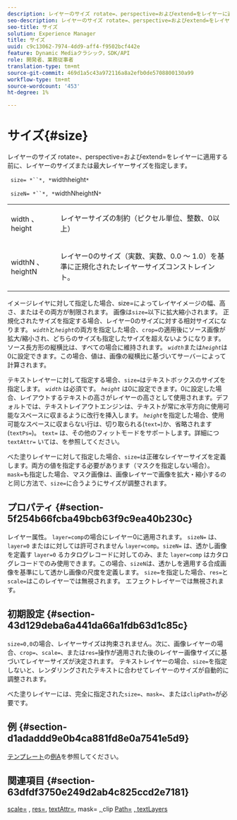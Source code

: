 ```yaml
---
description: レイヤーのサイズ rotate=、perspective=およびextend=をレイヤーに適用する前に、レイヤーのサイズまたは最大レイヤーサイズを指定します。
seo-description: レイヤーのサイズ rotate=、perspective=およびextend=をレイヤーに適用する前に、レイヤーのサイズまたは最大レイヤーサイズを指定します。
seo-title: サイズ
solution: Experience Manager
title: サイズ
uuid: c9c13062-7974-4dd9-aff4-f9502bcf442e
feature: Dynamic Mediaクラシック，SDK/API
role: 開発者、業務従事者
translation-type: tm+mt
source-git-commit: 469d1a5c43a972116a8a2efb0de5708800130a99
workflow-type: tm+mt
source-wordcount: '453'
ht-degree: 1%

---
```



# サイズ{#size}

レイヤーのサイズ rotate=、perspective=およびextend=をレイヤーに適用する前に、レイヤーのサイズまたは最大レイヤーサイズを指定します。

` size= *``*, *`widthheight`*`

` sizeN= *``*, *`widthNheightN`*`

<table id="simpletable_FBE17D736F93485AA0053BF447B4CC9F"> 
 <tr class="strow"> 
  <td class="stentry"> <p> <span class="codeph"> <span class="varname"> width  </span>、  <span class="varname"> height  </span> </span> </p> </td> 
  <td class="stentry"> <p>レイヤーサイズの制約（ピクセル単位、整数、0以上） </p> </td> 
 </tr> 
 <tr class="strow"> 
  <td class="stentry"> <p> <span class="codeph"> <span class="varname"> widthN  </span>、  <span class="varname"> heightN  </span> </span> </p> </td> 
  <td class="stentry"> <p>レイヤー0のサイズ（実数、実数、0.0 ～ 1.0）を基準に正規化されたレイヤーサイズコンストレイント。 </p> </td> 
 </tr> 
</table>

イメージレイヤに対して指定した場合、size=によってレイヤイメージの幅、高さ、またはその両方が制限されます。 画像は`size=`以下に拡大縮小されます。 正規化されたサイズを指定する場合、レイヤー0のサイズに対する相対サイズになります。 *`width`*&#x200B;と&#x200B;*`height`*&#x200B;の両方を指定した場合、`crop=`の適用後にソース画像が拡大/縮小され、どちらのサイズも指定したサイズを超えないようになります。 ソース長方形の縦横比は、すべての場合に維持されます。 *`width`*&#x200B;または&#x200B;*`height`*&#x200B;は0に設定できます。この場合、値は、画像の縦横比に基づいてサーバーによって計算されます。

テキストレイヤーに対して指定する場合、`size=`はテキストボックスのサイズを指定します。 *`width`* は必須です。 *`height`* は0に設定できます。0に設定した場合、レイアウトするテキストの高さがレイヤーの高さとして使用されます。デフォルトでは、テキストレイアウトエンジンは、テキストが常に水平方向に使用可能なスペースに収まるように改行を挿入します。 *`height`*&#x200B;を指定した場合、使用可能なスペースに収まらない行は、切り取られる(`text=`)か、省略されます(`textPs=`)。 `text=` は、その他のフィットモードをサポートします。詳細につ `textAttr=` いては、を参照してください。

べた塗りレイヤーに対して指定した場合、`size=`は正確なレイヤーサイズを定義します。両方の値を指定する必要があります（マスクを指定しない場合）。 `mask=`も指定した場合、マスク画像は、画像レイヤーで画像を拡大・縮小するのと同じ方法で、`size=`に合うようにサイズが調整されます。

## プロパティ {#section-5f254b66fcba49bcb63f9c9ea40b230c}

レイヤー属性。 `layer=comp`の場合にレイヤー0に適用されます。 `sizeN=` は、 `layer=0` またはに対しては許可されません `layer=comp`。`sizeN=` は、透かし画像を定義す `layer=0` るカタログレコードに対してのみ、また `layer=comp` はカタログレコードでのみ使用できます。この場合、`sizeN`は、透かしを適用する合成画像を基準にして透かし画像の尺度を定義します。 `size=`を指定した場合、`res=`と`scale=`はこのレイヤーでは無視されます。 エフェクトレイヤーでは無視されます。

## 初期設定 {#section-43d129deba6a441da66a1fdb63d1c85c}

`size=0,0`の場合、レイヤーサイズは拘束されません。次に、画像レイヤーの場合、`crop=`、`scale=`、または`res=`操作が適用された後のレイヤー画像サイズに基づいてレイヤーサイズが決定されます。 テキストレイヤーの場合、`size=`を指定しないと、レンダリングされたテキストに合わせてレイヤーのサイズが自動的に調整されます。

べた塗りレイヤーには、完全に指定された`size=`、`mask=`、または`clipPath=`が必要です。

## 例 {#section-d1adaddd9e0b4ca881fd8e0a7541e5d9}

[テンプレート](../../../../../is-api/http-ref/image-serving-api-ref/c-http-protocol-reference/c-templates/c-templates.md#concept-3cd2d2adae0e41b2979b9640244d4d3e)の[例A](../../../../../is-api/http-ref/image-serving-api-ref/c-http-protocol-reference/c-templates/r-example-a.md#reference-c78ea82e8a1646738e764fa6685dfbac)を参照してください。

## 関連項目 {#section-63dfdf3750e249d2ab4c825ccd2e7181}

[scale=](../../../../../is-api/http-ref/image-serving-api-ref/c-http-protocol-reference/c-command-reference/r-is-http-scale.md#reference-098c30cea1764f189e6f7c7e400cc065) ,  [res=](../../../../../is-api/http-ref/image-serving-api-ref/c-http-protocol-reference/c-command-reference/r-res.md#reference-3d6fe416801148dea0f786f2b5169e55),  [textAttr=](../../../../../is-api/http-ref/image-serving-api-ref/c-http-protocol-reference/c-command-reference/r-textattr.md#reference-ff00484fa3244286abeff34911f7ec0d), mask= [, ](../../../../../is-api/http-ref/image-serving-api-ref/c-http-protocol-reference/c-command-reference/r-mask.md#reference-922254e027404fb890b850e2723ee06e)clip  [Path=](../../../../../is-api/http-ref/image-serving-api-ref/c-http-protocol-reference/c-command-reference/r-clippath.md#reference-8139b1b52dc54749b51b109521ddf83d) [, textLayers](../../../../../is-api/http-ref/image-serving-api-ref/c-http-protocol-reference/c-text-formatting/r-text-layers.md#reference-47e78cfb18134db5ab09e17af14a6a8f)

